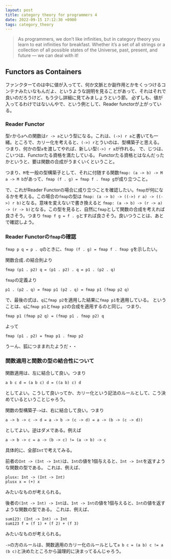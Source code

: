 ```yaml
---
layout: post
title: category theory for programmers 4
date: 2022-09-15 17:12:30 +0900
tags: category_theory
---
```


> As programmers, we don’t like infinities, but in category theory you learn to
> eat infinities for breakfast. Whether it’s a set of all strings or a collection
> of all possible states of the Universe, past, present, and future — we can deal with it!

## Functors as Containers

ファンクターてのは中に値が入ってて、何か文脈とか副作用とかをくっつけるコンテナみたいなもんだよ、というような説明を見ることがあって、それはそれで良いのだろうけど、もう少し詳細に見てみましょうという節。
必ずしも、値が入ってるわけではないんやで、という例として、Reader functorが上がっている。

### Reader Functor

型`r`から`a`への関数は`r -> a`という型になる。これは、`(->) r a`と書いても一緒。ところで、カリー化を考えると、`(->) r`とういのは、型構築子と思える。
つまり、何かの型`a`を渡してやれば、新しい型`(->) r a`が作れる。
で、じつは、こいつは、Functorたる資格を満たしている。
Functorたる資格とはなんだったかというと、要は関数の合成がうまくいくということ。

つまり、`M`を一般の型構築子として、それに付随する関数`fmap: (a -> b) -> M a -> M b`があって、`fmap (f . g) = fmap f . fmap g`が成り立つこと。

で、これがReader Functorの場合に成り立つことを確認したい。`fmap`が何になるかを考える。この場合の`fmap`の型は
`fmap: (a -> b) -> ((->) r a) -> ((->) r b)`となる。意味を変えないで書き換えると
`fmap: (a -> b) -> (r -> a) -> (r -> b)`となる。この型を見ると、自然に`fmap`として関数の合成を考えれば良さそう。つまり
`fmap f g = f . g`とすれば良さそう。良いつうことは、あとで確認しよう。

### Reader Functorの`fmap`の確認
`fmap p q = p . q`のときに、`fmap (f . g) = fmap f . fmap g`を示したい。

関数合成`.`の結合則より

```
fmap (p1 . p2) q = (p1 . p2) . q = p1 . (p2 . q)
```

`fmap`の定義より

```
p1 . (p2 . q) = fmap p1 (p2 . q) = fmap p1 (fmap p2 q)
```

で、最後の式は、`q`に`fmap p2`を適用した結果に`fmap p1`を適用している。
ということは、`q`に`fmap p1`と`fmap p2`の合成を適用するのと同じ。
つまり、

```
fmap p1 (fmap p2 q) = (fmap p1 . fmap p2) q
```

よって

```
fmap (p1 . p2) = fmap p1 . fmap p2
```

うーん、狐につままれたようだ・・

### 関数適用と関数の型の結合性について

関数適用は、左に結合して良い。つまり
```
a b c d = (a b c) d = ((a b) c) d
```
としてよい。こうして良いってか、カリー化という記法のルールとして、こう決めているということじゃろう。

関数の型構築子`->`は、右に結合して良い。つまり
```
a -> b -> c -> d = a -> b -> (c -> d) = a -> (b -> (c -> d))
```
としてよい。逆はダメである。例えば
```
a -> b -> c = a -> (b -> c) != (a -> b) -> c
```
具体的に、全部`Int`で考えてみる。

前者の`Int -> (Int -> Int)`は、`Int`の値を1個与えると、`Int -> Int`を返すような関数の型である。
これは、例えば、
```
plusx: Int -> (Int -> Int)
plusx x = (+) x
```
みたいなものが考えられる。

後者の`(Int -> Int) -> Int`は、`Int -> Int`の値を1個与えると、`Int`の値を返すような関数の型である。
これは、例えば、
```
sum123: (Int -> Int) -> Int
sum123 f = (f 1) + (f 2) + (f 3)
```
みたいなものが考えられる。

`->`の方のルールは、関数適用のカリー化のルールとして`a b c = (a b) c != a (b c)`と決めたところから論理的に決まってるんじゃろう。
